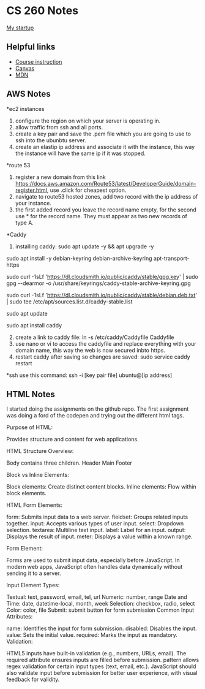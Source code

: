 # CS 260 Notes

[My startup](https://jamil260.click)

## Helpful links

- [Course instruction](https://github.com/webprogramming260)
- [Canvas](https://byu.instructure.com)
- [MDN](https://developer.mozilla.org)

## AWS Notes

*ec2 instances
1) configure the region on which your server is operating in.
2) allow traffic from ssh and all ports.
3) create a key pair and save the .pem file which you are going to use to ssh into the ubunbtu server.
4) create an elastip ip address and associate it with the instance, this way the instance will have the same ip if it was stopped.

*route 53
1) register a new domain from this link https://docs.aws.amazon.com/Route53/latest/DeveloperGuide/domain-register.html, use .click for cheapest option.
2) navigate to route53 hosted zones, add two record with the ip address of your instance.
3) the first added record you leave the record name empty, for the second use * for the record name. They must appear as two new records of type A.

*Caddy
1) installing caddy:
  sudo apt update -y && apt upgrade -y
  
  sudo apt install -y debian-keyring debian-archive-keyring apt-transport-https
  
  sudo curl -1sLf 'https://dl.cloudsmith.io/public/caddy/stable/gpg.key' | sudo gpg --dearmor -o /usr/share/keyrings/caddy-stable-archive-keyring.gpg
  
  sudo curl -1sLf 'https://dl.cloudsmith.io/public/caddy/stable/debian.deb.txt' | sudo tee /etc/apt/sources.list.d/caddy-stable.list
  
  sudo apt update
  
  sudo apt install caddy

2) create a link to caddy file: ln -s /etc/caddy/Caddyfile Caddyfile
3) use nano or vi to access the caddyfile and replace everything with your domain name, this way the web is now secured inbto https.
4) restart caddy after saving so changes are saved: sudo service caddy restart

*ssh
use this command: ssh -i [key pair file] ubuntu@[ip address]



## HTML Notes

I started doing the assignments on the github repo. The first assignment was doing a ford of the codepen and trying out the different html tags.

Purpose of HTML:

Provides structure and content for web applications.

HTML Structure Overview:

Body contains three children.
Header
Main
Footer

Block vs Inline Elements:

Block elements: Create distinct content blocks.
Inline elements: Flow within block elements.

HTML Form Elements:

form: Submits input data to a web server.
fieldset: Groups related inputs together.
input: Accepts various types of user input.
select: Dropdown selection.
textarea: Multiline text input.
label: Label for an input.
output: Displays the result of input.
meter: Displays a value within a known range.

Form Element:

Forms are used to submit input data, especially before JavaScript. In modern web apps, JavaScript often handles data dynamically without sending it to a server.

Input Element Types:

Textual: text, password, email, tel, url
Numeric: number, range
Date and Time: date, datetime-local, month, week
Selection: checkbox, radio, select
Color: color, file
Submit: submit button for form submission
Common Input Attributes:

name: Identifies the input for form submission.
disabled: Disables the input.
value: Sets the initial value.
required: Marks the input as mandatory.
Validation:

HTML5 inputs have built-in validation (e.g., numbers, URLs, email).
The required attribute ensures inputs are filled before submission.
pattern allows regex validation for certain input types (text, email, etc.).
JavaScript should also validate input before submission for better user experience, with visual feedback for validity.
